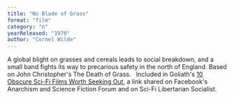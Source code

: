 ```yaml
---
title: "No Blade of Grass"
format: "film"
category: "n"
yearReleased: "1970"
author: "Cornel Wilde"
---
```

 A global blight on grasses and cereals leads to social breakdown,  and a small band fights its way to precarious safety in the north of  England. Based on John Christopher's The Death of Grass.
  
 Included in Goliath's <a href="http://www.goliath.com/movies/10-obscure-sci-fi-films-worth-seeking-out/"> 10 Obscure Sci-Fi Films Worth Seeking Out</a>, a link shared on  Facebook's Anarchism and Science Fiction Forum and on Sci-Fi  Libertarian Socialist.